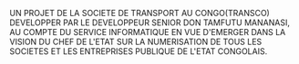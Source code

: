 UN PROJET DE LA SOCIETE DE TRANSPORT AU CONGO(TRANSCO)
DEVELOPPER PAR LE DEVELOPPEUR SENIOR DON TAMFUTU MANANASI, AU COMPTE DU SERVICE INFORMATIQUE EN VUE D'EMERGER DANS LA VISION DU CHEF DE L'ETAT SUR LA NUMERISATION DE TOUS LES SOCIETES ET LES ENTREPRISES PUBLIQUE DE L'ETAT CONGOLAIS.
